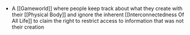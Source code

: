 - A [[Gameworld]] where people keep track about what they create with their [[Physical Body]] and ignore the inherent [[Interconnectedness Of All Life]] to claim the right to restrict access to information that was not their creation